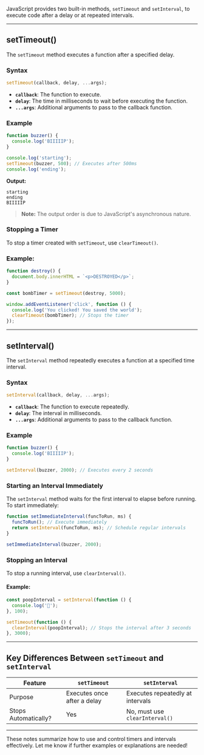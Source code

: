 
JavaScript provides two built-in methods, `setTimeout` and `setInterval`, to execute code after a delay or at repeated intervals.

---

## **setTimeout()**

The `setTimeout` method executes a function after a specified delay.

### **Syntax**
```javascript
setTimeout(callback, delay, ...args);
```
- **`callback`**: The function to execute.
- **`delay`**: The time in milliseconds to wait before executing the function.
- **`...args`**: Additional arguments to pass to the callback function.

### **Example**
```javascript
function buzzer() {
  console.log('BIIIIIP');
}

console.log('starting');
setTimeout(buzzer, 500); // Executes after 500ms
console.log('ending');
```

**Output:**
```
starting
ending
BIIIIIP
```
> **Note:** The output order is due to JavaScript's asynchronous nature.

### **Stopping a Timer**
To stop a timer created with `setTimeout`, use `clearTimeout()`.

### Example:
```javascript
function destroy() {
  document.body.innerHTML = `<p>DESTROYED</p>`;
}

const bombTimer = setTimeout(destroy, 5000);

window.addEventListener('click', function () {
  console.log('You clicked! You saved the world');
  clearTimeout(bombTimer); // Stops the timer
});
```

---

## **setInterval()**

The `setInterval` method repeatedly executes a function at a specified time interval.

### **Syntax**
```javascript
setInterval(callback, delay, ...args);
```
- **`callback`**: The function to execute repeatedly.
- **`delay`**: The interval in milliseconds.
- **`...args`**: Additional arguments to pass to the callback function.

### **Example**
```javascript
function buzzer() {
  console.log('BIIIIIP');
}

setInterval(buzzer, 2000); // Executes every 2 seconds
```

### **Starting an Interval Immediately**
The `setInterval` method waits for the first interval to elapse before running. To start immediately:

```javascript
function setImmediateInterval(funcToRun, ms) {
  funcToRun(); // Execute immediately
  return setInterval(funcToRun, ms); // Schedule regular intervals
}

setImmediateInterval(buzzer, 2000);
```

### **Stopping an Interval**
To stop a running interval, use `clearInterval()`.

#### Example:
```javascript
const poopInterval = setInterval(function () {
  console.log('💩');
}, 100);

setTimeout(function () {
  clearInterval(poopInterval); // Stops the interval after 3 seconds
}, 3000);
```

---

## **Key Differences Between `setTimeout` and `setInterval`**

| Feature              | `setTimeout`                     | `setInterval`                 |
|----------------------|----------------------------------|-------------------------------|
| Purpose              | Executes once after a delay     | Executes repeatedly at intervals |
| Stops Automatically? | Yes                             | No, must use `clearInterval()` |

---

These notes summarize how to use and control timers and intervals effectively. Let me know if further examples or explanations are needed!
